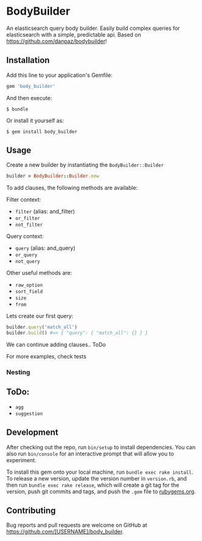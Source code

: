 # BodyBuilder

An elasticsearch query body builder. Easily build complex queries for elasticsearch with a simple, predictable api. Based on https://github.com/danpaz/bodybuilder!

## Installation

Add this line to your application's Gemfile:

```ruby
gem 'body_builder'
```

And then execute:

    $ bundle

Or install it yourself as:

    $ gem install body_builder

## Usage

Create a new builder by instantiating the `BodyBuilder::Builder`
```ruby
builder = BodyBuilder::Builder.new
```

To add clauses, the following methods are available:

Filter context:
- `filter` (alias: and_filter)
- `or_filter`
- `not_filter`

Query context:
- `query` (alias: and_query)
- `or_query`
- `not_query`

Other useful methods are:
- `raw_option`
- `sort_field`
- `size`
- `from`

Lets create our first query:

```ruby
builder.query('match_all')
builder.build() #=> { "query": { "match_all": {} } }
```

We can continue adding clauses.. ToDo




For more examples, check tests

### Nesting




## ToDo:
- `agg`
- `suggestion`




## Development

After checking out the repo, run `bin/setup` to install dependencies. You can also run `bin/console` for an interactive prompt that will allow you to experiment.

To install this gem onto your local machine, run `bundle exec rake install`. To release a new version, update the version number in `version.rb`, and then run `bundle exec rake release`, which will create a git tag for the version, push git commits and tags, and push the `.gem` file to [rubygems.org](https://rubygems.org).

## Contributing

Bug reports and pull requests are welcome on GitHub at https://github.com/[USERNAME]/body_builder.
